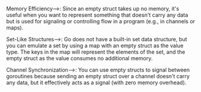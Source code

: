 Memory Efficiency-->:
Since an empty struct takes up no memory, it's useful when you want to represent something that doesn't carry any data but is used for signaling or controlling flow in a program (e.g., in channels or maps).

Set-Like Structures-->:
Go does not have a built-in set data structure, but you can emulate a set by using a map with an empty struct as the value type. The keys in the map will represent the elements of the set, and the empty struct as the value consumes no additional memory.

Channel Synchronization-->:
You can use empty structs to signal between goroutines because sending an empty struct over a channel doesn't carry any data, but it effectively acts as a signal (with zero memory overhead).
